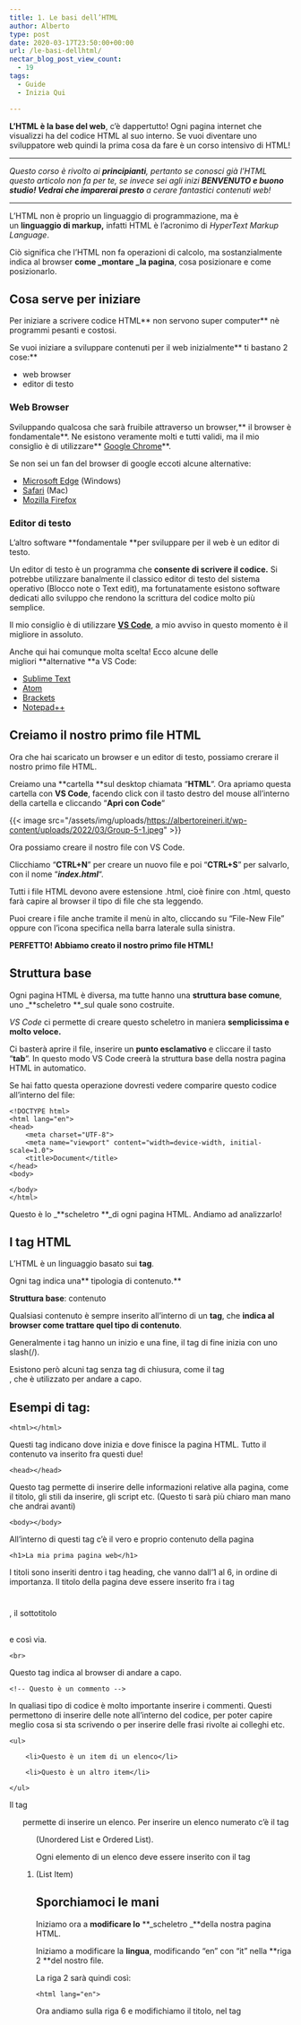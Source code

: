 ```yaml
---
title: 1. Le basi dell’HTML
author: Alberto
type: post
date: 2020-03-17T23:50:00+00:00
url: /le-basi-dellhtml/
nectar_blog_post_view_count:
  - 19
tags:
  - Guide
  - Inizia Qui

---
```

**L’HTML è la base del web**, c’è dappertutto! Ogni pagina internet che visualizzi ha del codice HTML al suo interno. Se vuoi diventare uno sviluppatore web quindi la prima cosa da fare è un corso intensivo di HTML!

<hr class="wp-block-separator"/>

_Questo corso è rivolto ai **principianti**, pertanto se conosci già l’HTML questo articolo non fa per te, se invece sei agli inizi **BENVENUTO **e buono studio! Vedrai che** imparerai presto** a cerare fantastici contenuti web!_

<hr class="wp-block-separator"/>

L’HTML non è proprio un linguaggio di programmazione, ma è un **linguaggio di markup,** infatti HTML è l’acronimo di _HyperText Markup Language_.

Ciò significa che l’HTML non fa operazioni di calcolo, ma sostanzialmente indica al browser **come _montare _la pagina**, cosa posizionare e come posizionarlo.

## Cosa serve per iniziare

Per iniziare a scrivere codice HTML** non servono super computer** nè programmi pesanti e costosi.

Se vuoi iniziare a sviluppare contenuti per il web inizialmente** ti bastano 2 cose:**

  * web browser
  * editor di testo

### Web Browser

Sviluppando qualcosa che sarà fruibile attraverso un browser,** il browser è fondamentale**. Ne esistono veramente molti e tutti validi, ma il mio consiglio è di utilizzare** <a href="https://www.google.com/intl/it_it/chrome/" rel="noreferrer noopener" target="_blank">Google Chrome</a>**.

Se non sei un fan del browser di google eccoti alcune alternative:

  * <a href="https://www.microsoft.com/it-it/edge" rel="noreferrer noopener" target="_blank">Microsoft Edge</a> (Windows)
  * <a href="https://www.apple.com/it/safari/" rel="noreferrer noopener" target="_blank">Safari</a> (Mac)
  * <a href="https://www.mozilla.org/it/firefox/new/" rel="noreferrer noopener" target="_blank">Mozilla Firefox</a>

### Editor di testo

L’altro software **fondamentale **per sviluppare per il web è un editor di testo.

Un editor di testo è un programma che **consente di scrivere il codice.** Si potrebbe utilizzare banalmente il classico editor di testo del sistema operativo (Blocco note o Text edit), ma fortunatamente esistono software dedicati allo sviluppo che rendono la scrittura del codice molto più semplice.

Il mio consiglio è di utilizzare **<a href="https://code.visualstudio.com/" rel="noreferrer noopener" target="_blank">VS Code</a>**, a mio avviso in questo momento è il migliore in assoluto.

Anche qui hai comunque molta scelta! Ecco alcune delle migliori **alternative **a VS Code:

  * <a href="https://www.sublimetext.com/" rel="noreferrer noopener" target="_blank">Sublime Text</a>
  * <a href="https://atom.io/" rel="noreferrer noopener" target="_blank">Atom</a>
  * <a href="http://brackets.io/" rel="noreferrer noopener" target="_blank">Brackets</a>
  * <a href="https://notepad-plus-plus.org/downloads/" rel="noreferrer noopener" target="_blank">Notepad++</a>

## Creiamo il nostro primo file HTML

Ora che hai scaricato un browser e un editor di testo, possiamo crerare il nostro primo file HTML.

Creiamo una **cartella **sul desktop chiamata “**HTML**“. Ora apriamo questa cartella con **VS Code**, facendo click con il tasto destro del mouse all’interno della cartella e cliccando “**Apri con Code**“

{{&lt; image src="/assets/img/uploads/https://albertoreineri.it/wp-content/uploads/2022/03/Group-5-1.jpeg" >}}

Ora possiamo creare il nostro file con VS Code.

Clicchiamo “**CTRL+N**” per creare un nuovo file e poi “**CTRL+S**” per salvarlo, con il nome “**_index.html_**“.

Tutti i file HTML devono avere estensione .html, cioè finire con .html, questo farà capire al browser il tipo di file che sta leggendo.

Puoi creare i file anche tramite il menù in alto, cliccando su “File-New File” oppure con l’icona specifica nella barra laterale sulla sinistra.

**PERFETTO! Abbiamo creato il nostro primo file HTML!**

## Struttura base

Ogni pagina HTML è diversa, ma tutte hanno una **struttura base comune**, uno _**scheletro **_sul quale sono costruite.

_VS Code_ ci permette di creare questo scheletro in maniera **semplicissima e molto veloce.**

Ci basterà aprire il file, inserire un **punto esclamativo** e cliccare il tasto “**tab**“. In questo modo VS Code creerà la struttura base della nostra pagina HTML in automatico.

Se hai fatto questa operazione dovresti vedere comparire questo codice all’interno del file:

<pre class="wp-block-code"><code>&lt;!DOCTYPE html&gt;
&lt;html lang="en"&gt;
&lt;head&gt;
    &lt;meta charset="UTF-8"&gt;
    &lt;meta name="viewport" content="width=device-width, initial-scale=1.0"&gt;
    &lt;title&gt;Document&lt;/title&gt;
&lt;/head&gt;
&lt;body&gt;

&lt;/body&gt;
&lt;/html&gt;</code></pre>

Questo è lo _**scheletro **_di ogni pagina HTML. Andiamo ad analizzarlo!

## I tag HTML

L’HTML è un linguaggio basato sui **tag**.

Ogni tag indica una** tipologia di contenuto.**

**Struttura base**: <nometag>contenuto</nometag>

Qualsiasi contenuto è sempre inserito all’interno di un **tag**, che **indica al browser come trattare quel tipo di contenuto**.

Generalmente i tag hanno un inizio e una fine, il tag di fine inizia con uno slash(/).

Esistono però alcuni tag senza tag di chiusura, come il tag <br/>, che è utilizzato per andare a capo.

## Esempi di tag:

<pre class="wp-block-code"><code>&lt;html&gt;&lt;/html&gt;</code></pre>

Questi tag indicano dove inizia e dove finisce la pagina HTML. Tutto il contenuto va inserito fra questi due!

<pre class="wp-block-code"><code>&lt;head&gt;&lt;/head&gt;</code></pre>

Questo tag permette di inserire delle informazioni relative alla pagina, come il titolo, gli stili da inserire, gli script etc. (Questo ti sarà più chiaro man mano che andrai avanti)

<pre class="wp-block-code"><code>&lt;body&gt;&lt;/body&gt;</code></pre>

All’interno di questi tag c’è il vero e proprio contenuto della pagina

<pre class="wp-block-code"><code>&lt;h1&gt;La mia prima pagina web&lt;/h1&gt;</code></pre>

I titoli sono inseriti dentro i tag heading, che vanno dall’1 al 6, in ordine di importanza. Il titolo della pagina deve essere inserito fra i tag <h1></h1>, il sottotitolo <h2></h2> e così via.

<pre class="wp-block-code"><code>&lt;br&gt;</code></pre>

Questo tag indica al browser di andare a capo.

<pre class="wp-block-code"><code>&lt;!-- Questo è un commento --&gt;</code></pre>

In qualiasi tipo di codice è molto importante inserire i commenti. Questi permettono di inserire delle note all’interno del codice, per poter capire meglio cosa si sta scrivendo o per inserire delle frasi rivolte ai colleghi etc.

<pre class="wp-block-code"><code>&lt;ul&gt;

    &lt;li&gt;Questo è un item di un elenco&lt;/li&gt;

    &lt;li&gt;Questo è un altro item&lt;/li&gt;

&lt;/ul&gt;</code></pre>

Il tag <ul> permette di inserire un elenco. Per inserire un elenco numerato c’è il tag <ol> (Unordered List e Ordered List).

Ogni elemento di un elenco deve essere inserito con il tag <li> (List Item)

## Sporchiamoci le mani

Iniziamo ora a **modificare lo** **_scheletro _**della nostra pagina HTML.

Iniziamo a modificare la **lingua**, modificando “en” con “it” nella **riga 2 **del nostro file.

La riga 2 sarà quindi così:

<pre class="wp-block-code"><code>&lt;html lang="en"&gt;</code></pre>

Ora andiamo sulla riga 6 e modifichiamo il titolo, nel tag **_<title>_**.

Chiamiamo questa pagina “**La mia prima pagina web**“

<pre class="wp-block-code"><code>&lt;title&gt;La mia prima pagina web&lt;/title&gt;</code></pre>

Ora salviamo il file e apriamolo, semplicemente aprendo la cartella “**HTML**” e facendoci **doppio click** sopra.

{{&lt; image src="/assets/img/uploads/https://albertoreineri.it/wp-content/uploads/2022/03/image-1536x529-1-1024x353.png" >}}

Ci troveremo di fonte una **pagina completamente bianca**, perché non abbiamo ancora inserito nessun codice nel contenuto.

Possiamo vedere però che il nome della scheda in alto è “**La mia prima pagina web**“. Questo è il **_<title>_** della nostra pagina.

**Ora inseriamo un po’ di contenuto.**

Andiamo **fra i tag <body></body>** e inseriamo questo:

<pre class="wp-block-code"><code>   &lt;h1&gt;La mia prima pagina web&lt;/h1&gt;
    &lt;p&gt;Benvenuto nella mia prima pagina web!&lt;/p&gt;
    &lt;br&gt;&lt;!-- questo è un a capo--&gt;
    &lt;p&gt;Questo è il secondo paragrafo della mia prima pagina web&lt;/p&gt;
    &lt;br&gt;
    &lt;h2&gt;Elenco&lt;/h2&gt;
    &lt;ul&gt;
        &lt;li&gt;Primo Item&lt;/li&gt;
        &lt;li&gt;Secondo Item&lt;/li&gt;
    &lt;/ul&gt;</code></pre>

Ora** salva la pagina e aggiornala nel browser**, vedrai comparire del contenuto!

{{&lt; image src="/assets/img/uploads/https://albertoreineri.it/wp-content/uploads/2022/03/image-1.png" >}}

Non è difficile da capire, ogni tag spiega se stesso.

**CONGRATULAZIONI!**

**Hai appena creato la tua prima pagina web!**

Ma addentriamoci ancora un po’ nell’HTML.

## Inseriamo un’immagine

Per inserire un’immagine in una pagina HTML bisogna utilizzare il tag **<img/>**, con alcuni attributi.

Gli **attributi **forniscono **informazioni aggiuntive **ai tag html. Per esempio il tag <img/> indicherà al browser di inserire un’immagine, ma quale immagine? A questa domanda rispondiamo con l’attributo “**src**“, cioè la sorgente da cui il browser può attingere per inserire l’immagine.

Esempio:

<pre class="wp-block-code"><code>&lt;img src="immagini/foto.jpg"&gt;</code></pre>

In questo esempio il browser inserirà l’immagine** foto.jpg **presente nella cartella “**immagini**“.

Proviamo ora ad inserire un’immagine nella nostra pagina.

Andiamo nella nostra cartella “**HTML**” sul desktop e creiamo una cartella chiamata “**img**“, all’interno di questa cartella inseriamo ora una qualsiasi immagine in formato **JPG**.

Adesso** richiamiamo l’immagine nel nostro file _index.html_,** in questo modo:

<pre class="wp-block-code"><code>&lt;img src="img/immagine.jpg"&gt;</code></pre>

Ora **salviamo **il file e **aggiorniamo **il browser.

{{&lt; image src="/assets/img/uploads/https://albertoreineri.it/wp-content/uploads/2022/03/image-2-768x370-1.png" >}}

Vediamo che l’immagine viene visualizzata nella nostra pagina html.

Però è un po’** troppo grande!** Almeno nel mio caso, questo dipende dalle dimensioni dell’immagine.

Per visualizzare l’immagine in modo più carino possiamo aggiungere un altro attributo al nostro tag <img/>: **l’attributo height o width**

<pre class="wp-block-code"><code>    &lt;img src="img/immagine.jpg" width="200"&gt;</code></pre>

In questo modo sto **impostando la larghezza dell’immagine a 200px.** Ed ecco che si vede tutto decisamente meglio.

{{&lt; image src="/assets/img/uploads/https://albertoreineri.it/wp-content/uploads/2022/03/image-3.png" >}}

In questo modo posso **ridimensionare **l’immagine.

Ora **andiamo ancora più a fondo **nell’html.

## I contenitori

Nelle nostre pagine html possiamo inserire dei **contenitori**, nei quali inserire del contenuto. Questi sono molto utili per **suddividere le pagine e gestire i contenuti al meglio.**

### <div>

Un primo tipo di contenitore è il tag **<div>**. Questo crea una **sezione **nella pagina. È un **block element**, cioè il contenuto dopo questo tag è inserito** a capo**.

### <span>

Lo **<span>** è un contenitore ma **inline**, cioè **non va a capo** dopo di esso.

Se voglio creare un quadrato verde nel sito dovrò utilizzare un <div>, se invece voglio colorare una parola di rosso allora userò il tag <span>.

**Eccoti un esempio:**

Aggiungi questo codice a_** index.html**_

<pre class="wp-block-code"><code>    &lt;div style="background-color: green;"&gt;
        Questo è un contenitore con sfondo verde
    &lt;/div&gt;
    &lt;p&gt;
        Questo è un paragrafo con del testo inserito a caso. In questo testo voglio &lt;span style="color:red"&gt;colorare&lt;/span&gt; una parola di rosso
    &lt;/p&gt;</code></pre>

ed ecco il **risultato**

{{&lt; image src="/assets/img/uploads/https://albertoreineri.it/wp-content/uploads/2022/03/image-4-1536x666-1-1024x444.png" >}}

Per inserire i colori ho utilizzato l’attributo “style”, che permette di inserire del codice CSS all’interno dell’HTML, ma lo vedremo meglio nella[ guida][1] [al CSS.][2]

## I form

Un altro elemento molto importante di una pagina web è il **form**.

Navigando online avrai compilato moltissime volte dei **moduli**, che siano di contatto, di prenotazione etc.

Per inserire un form occorre utilizzare il tag **<form></form>** e al suo interno inserire **le tipologia di input **richieste.

**Esempio **di form:

<pre class="wp-block-code"><code>  &lt;form&gt;
        &lt;input type="text" placeholder="Nome"&gt;
        &lt;br&gt;&lt;br&gt;
        &lt;input type="text" placeholder="Cognome"&gt;
        &lt;br&gt;&lt;br&gt;
        &lt;select name="select" id=""&gt;
            &lt;option value="0"&gt;Opzione 1&lt;/option&gt;
            &lt;option value="1"&gt;Opzione 2&lt;/option&gt;
            &lt;option value="2"&gt;Opzione 3&lt;/option&gt;
        &lt;/select&gt;
        &lt;br&gt;&lt;br&gt;
        &lt;textarea name="" id="" cols="30" rows="10" placeholder="Inserisci il testo qui."&gt;&lt;/textarea&gt;
        &lt;br&gt;&lt;br&gt;
        &lt;input type="checkbox" name="privacy" value="0"&gt;Accetto la Privacy Policy
        &lt;br&gt;&lt;br&gt;
        &lt;button&gt;Invia&lt;/button&gt;
    &lt;/form&gt;</code></pre>

Prova a inserire questo codice in**_ index.html_**, salvare e aggiornare.

Vedrai comparire dei campi compilabili.

**Questi campi sono**

  * input di tipo text nel caso del nome e del cognome.
  * select nel caso del menù a tendina
  * textarea nel caso dell’area di testo
  * input di tipo checkbox per accettare la privacy
  * button per il bottone di invio

Premendo sul tasto “**Invia**” non succederà nulla. Per far svolgere un’azione alla nostra pagina html occorre integrarla con altri linguaggi. Ricordi che **l’HTML è solamente un linguaggio di markup**, non di programmazione.

Per questa guida è tutto. Ti lascio ancora **il codice per intero della nostra _index.html_ **con i **commenti **che spiegano cosa fa ogni cosa.

<pre class="wp-block-code"><code>&lt;!DOCTYPE html&gt;
&lt;html lang="en"&gt;

&lt;head&gt;
    &lt;meta charset="UTF-8"&gt;
    &lt;meta name="viewport" content="width=device-width, initial-scale=1.0"&gt;
    &lt;title&gt;La mia prima pagina web&lt;/title&gt;&lt;!-- Il titolo della pagina che appare nella scheda del browser --&gt;
&lt;/head&gt;

&lt;body&gt;
    &lt;!-- Titolo --&gt;
    &lt;h1&gt;La mia prima pagina web&lt;/h1&gt;
    &lt;!-- Paragrafo --&gt;
    &lt;p&gt;Benvenuto nella mia prima pagina web!&lt;/p&gt;

    &lt;br&gt;&lt;!-- questo è un a capo--&gt;

    &lt;!-- Sottotitolo --&gt;
    &lt;h2&gt;Sottotitolo&lt;/h2&gt;

    &lt;p&gt;Questo è il secondo paragrafo della mia prima pagina web&lt;/p&gt;

    &lt;br&gt;

    &lt;h2&gt;Elenco&lt;/h2&gt;
    &lt;!-- Elenco --&gt;
    &lt;ul&gt;
        &lt;li&gt;Primo Item&lt;/li&gt;&lt;!-- Item di un elenco --&gt;
        &lt;li&gt;Secondo Item&lt;/li&gt;
    &lt;/ul&gt;

    &lt;!-- Immagine --&gt;
    &lt;img src="img/immagine.jpg" width="200"&gt;

    &lt;!-- DIV: block element --&gt;
    &lt;div style="background-color: green;"&gt;
        Questo è un contenitore con sfondo verde
    &lt;/div&gt;

    &lt;!-- SPAN: inline element --&gt;
    &lt;p&gt;
        Questo è un paragrafo con del testo inserito a caso. In questo testo voglio
        &lt;span style="color:red"&gt;colorare&lt;/span&gt; una parola di rosso
    &lt;/p&gt;

    &lt;!-- FORM --&gt;
    &lt;form&gt;
        &lt;!-- Casella di testo --&gt;
        &lt;input type="text" placeholder="Nome"&gt;
        &lt;br&gt;&lt;br&gt;
        &lt;input type="text" placeholder="Cognome"&gt;
        &lt;br&gt;&lt;br&gt;
        &lt;!-- Menù a tendina --&gt;
        &lt;select name="select" id=""&gt;
            &lt;option value="0"&gt;Opzione 1&lt;/option&gt;
            &lt;option value="1"&gt;Opzione 2&lt;/option&gt;
            &lt;option value="2"&gt;Opzione 3&lt;/option&gt;
        &lt;/select&gt;
        &lt;br&gt;&lt;br&gt;
        &lt;!-- Area di testo --&gt;
        &lt;textarea name="" id="" cols="30" rows="10" placeholder="Inserisci il testo qui."&gt;&lt;/textarea&gt;
        &lt;br&gt;&lt;br&gt;
        &lt;!-- Checkbox--&gt;
        &lt;input type="checkbox" name="privacy" value="0"&gt;Accetto la Privacy Policy
        &lt;br&gt;&lt;br&gt;
        &lt;!-- Bottone --&gt;
        &lt;button&gt;Invia&lt;/button&gt;
    &lt;/form&gt;
&lt;/body&gt;

&lt;/html&gt;</code></pre>

**Ora puoi iniziare a smanettare un po’ con i tag** che hai imparato, provando a **creare e modificare qualche pagina HTML!**



<p class="has-text-align-right">
  Leggi anche <em><a href="https://albertoreineri.it/guide/le-basi-del-css/">Le basi del CSS &gt;&gt;</a></em>
</p>
<div class="wp-block-buttons is-content-justification-right is-layout-flex wp-container-core-buttons-is-layout-2 wp-block-buttons-is-layout-flex">
</div>

 [1]: https://albertoreineri.it/guide/le-basi-del-css/
 [2]: https://albertoreineri.it/corso-intensivo-di-css/</span></div></span></span></div></div></title></title></li></ol></ul>
